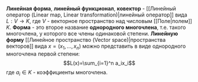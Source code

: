 **Линейная форма**, **линейный функционал**, **ковектор** - [[Линейный оператор (Linear map, Linear transformation)|линейный оператор]] вида $L: V \rightarrow K$, где $V$ - векторное пространство над числовым [[Поле|полем]] $K$.
**Форма** - это второе название **однородного многочлена**, т.е. такого многочлена, у которого все члены одинаковой степени. **Линейную форму** [[Линейное пространство (Vector space)|пространства векторов]] вида $x=(x_1,...,x_n)$ можно представить в виде однородного многочлена первой степени:$$L(x)=\sum_{i=1}^n a_ix_i$$где $a_i \in K$ - коэффициенты многочлена.